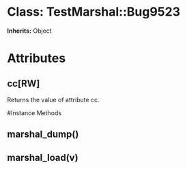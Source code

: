 # Class: TestMarshal::Bug9523
**Inherits:** Object
    



# Attributes
## cc[RW] [](#attribute-i-cc)
Returns the value of attribute cc.


#Instance Methods
## marshal_dump() [](#method-i-marshal_dump)

## marshal_load(v) [](#method-i-marshal_load)

